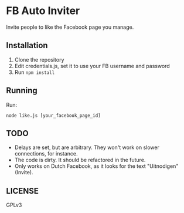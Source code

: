 # FB Auto Inviter

Invite people to like the Facebook page you manage.

## Installation

1. Clone the repository
2. Edit credentials.js, set it to use your FB username and password
3. Run `npm install`

## Running

Run:

`node like.js [your_facebook_page_id]`

## TODO

- Delays are set, but are arbitrary. They won't work on slower connections, for instance.
- The code is dirty. It should be refactored in the future.
- Only works on Dutch Facebook, as it looks for the text "Uitnodigen" (Invite).

## LICENSE

GPLv3
